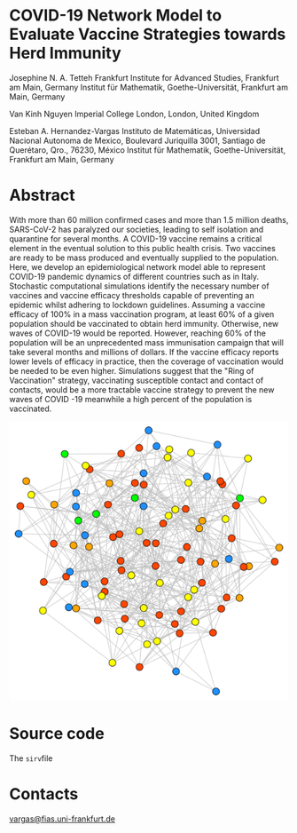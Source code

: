# COVID-19 Network Model to Evaluate Vaccine Strategies towards Herd Immunity

Josephine N. A. Tetteh 
Frankfurt Institute for Advanced Studies, Frankfurt am Main, Germany
Institut für Mathematik, Goethe-Universität, Frankfurt am Main, Germany

Van Kinh Nguyen
Imperial College London, London, United Kingdom

Esteban A. Hernandez-Vargas
Instituto de Matemáticas, Universidad Nacional Autonoma de Mexico, Boulevard Juriquilla 3001, Santiago de Querétaro, Qro., 76230, México 
Institut für Mathematik, Goethe-Universität, Frankfurt am Main, Germany

# Abstract
With more than 60 million confirmed cases and more than 1.5 million deaths, SARS-CoV-2 has paralyzed our societies, leading to self isolation and quarantine for several months. A COVID-19 vaccine remains a critical element in the eventual solution to this public health crisis. Two vaccines are ready to be mass produced and eventually supplied to the population. Here, we develop an epidemiological network model able to represent COVID-19 pandemic dynamics of different countries such as in Italy. Stochastic computational simulations identify the necessary number of vaccines and vaccine efficacy thresholds capable of preventing an epidemic whilst adhering to lockdown guidelines. Assuming a vaccine efficacy of 100\% in a mass vaccination program, at least 60\% of a given population should be vaccinated to obtain herd immunity. Otherwise, new waves of COVID-19 would be reported. However, reaching 60\% of the population will be an unprecedented mass immunisation campaign that will take several months and millions of dollars. If the vaccine efficacy reports lower levels of efficacy in practice, then the coverage of vaccination would be needed to be even higher. Simulations suggest that the "Ring of Vaccination" strategy, vaccinating susceptible contact and contact of contacts, would be a more tractable vaccine strategy to prevent the new waves of COVID -19 meanwhile a high percent of the population is vaccinated.

  ![text](https://github.com/Josephine-Tetteh/COVID-19-Network-Model/blob/main/ERNetwork.png)

# Source code

The `sirv`file

# Contacts

vargas@fias.uni-frankfurt.de
